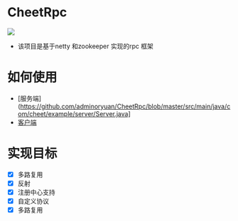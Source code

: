 # CheetRpc
![](https://img.shields.io/badge/mit-Passing-green)

- 该项目是基于netty 和zookeeper 实现的rpc 框架 
# 如何使用
- [服务端](https://github.com/adminoryuan/CheetRpc/blob/master/src/main/java/com/cheet/example/server/Server.java]
- [客户端](https://github.com/adminoryuan/CheetRpc/blob/master/src/main/java/com/cheet/example/cli/Client.java)
# 实现目标
- [x] 多路复用
- [x] 反射
- [x] 注册中心支持
- [x] 自定义协议
- [x] 多路复用
